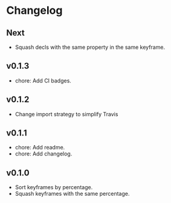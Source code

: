 # Changelog

## Next

* Squash decls with the same property in the same keyframe.

## v0.1.3

* chore: Add CI badges.

## v0.1.2

* Change import strategy to simplify Travis

## v0.1.1

* chore: Add readme.
* chore: Add changelog.

## v0.1.0

* Sort keyframes by percentage.
* Squash keyframes with the same percentage.
